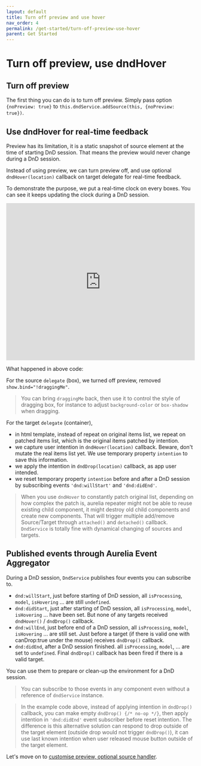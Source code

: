 ```yaml
---
layout: default
title: Turn off preview and use hover
nav_order: 4
permalink: /get-started/turn-off-preview-use-hover
parent: Get Started
---
```


# Turn off preview, use dndHover

## Turn off preview

The first thing you can do is to turn off preview. Simply pass option `{noPreview: true}` to `this.dndService.addSource(this, {noPreview: true})`.

## Use dndHover for real-time feedback

Preview has its limitation, it is a static snapshot of source element at the time of starting DnD session. That means the preview would never change during a DnD session.

Instead of using preview, we can turn preview off, and use optional `dndHover(location)` callback on target delegate for real-time feedback.

To demonstrate the purpose, we put a real-time clock on every boxes. You can see it keeps updating the clock during a DnD session.

<iframe style="width: 100%; height: 420px; border: 0;" loading="lazy" src="https://gist.dumber.app/?gist=c615285d86ccc35f54e8df7f54b36765&open=src%2Fbox.js&open=src%2Fbox.html&open=src%2Fcontainer.js&open=src%2Fcontainer.html"></iframe>

What happened in above code:

For the source `delegate` (box), we turned off preview, removed `show.bind="!draggingMe"`.

> You can bring `draggingMe` back, then use it to control the style of dragging box, for instance to adjust `background-color` or `box-shadow` when dragging.

For the target `delegate` (container),

* in html template, instead of repeat on original items list, we repeat on patched items list, which is the original items patched by intention.
* we capture user intention in `dndHover(location)` callback. Beware, don't mutate the real items list yet. We use temporary property `intention` to save this information.
* we apply the intention in `dndDrop(location)` callback, as app user intended.
* we reset temporary property `intention` before and after a DnD session by subscribing events `'dnd:willStart'` and `'dnd:didEnd'`.

> When you use `dndHover` to constantly patch original list, depending on how complex the patch is, aurelia repeater might not be able to reuse existing child component, it might destroy old child components and create new components. That will trigger multiple add/remove Source/Target through `attached()` and `detached()` callback. `DndService` is totally fine with dynamical changing of sources and targets.

## Published events through Aurelia Event Aggregator

During a DnD session, `DndService` publishes four events you can subscribe to.

* `dnd:willStart`, just before starting of DnD session, all `isProcessing`, `model`, `isHovering` ... are still `undefined`.
* `dnd:didStart`, just after starting of DnD session, all `isProcessing`, `model`, `isHovering` ... have been set. But none of any targets received `dndHover()` / `dndDrop()` callback.
* `dnd:willEnd`, just before end of a DnD session, all `isProcessing`, `model`, `isHovering` ... are still set. Just before a target (if there is valid one with canDrop:true under the mouse) receives `dndDrop()` callback.
* `dnd:didEnd`, after a DnD session finished. all `isProcessing`, `model`, ... are set to `undefined`. Final `dndDrop()` callback has been fired if there is a valid target.

You can use them to prepare or clean-up the environment for a DnD session.

> You can subscribe to those events in any component even without a reference of `dndService` instance.

> In the example code above, instead of applying intention in `dndDrop()` callback, you can make empty `dndDrop() {/* no-op */}`, then apply intention in `'dnd:didEnd'` event subscriber before reset intention. The difference is this alternative solution can respond to drop outside of the target element (outside drop would not trigger `dndDrop()`), it can use last known intention when user released mouse button outside of the target element.

Let's move on to [customise preview, optional source handler](./customise-preview-and-source-handler).

